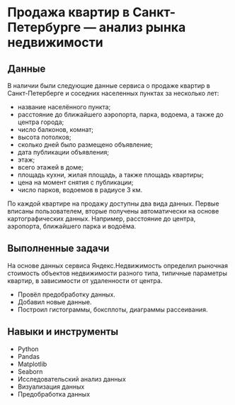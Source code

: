 # Продажа квартир в Санкт-Петербурге — анализ рынка недвижимости

## Данные

В наличии были следующие данные сервиса о продаже квартир в Санкт-Петерберге и соседних населенных пунктах за несколько лет:
* название населённого пункта;
* расстояние до ближайшего аэропорта, парка, водоема, а также до центра города;
* число балконов, комнат;
* высота потолков;
* сколько дней было размещено объявление;
* дата публикации объявления;
* этаж;
* всего этажей в доме;
* площадь кухни, жилая площадь, а также площадь квартиры;
* цена на момент снятия с публикации;
* число парков, водоемов в радиусе 3 км.

По каждой квартире на продажу доступны два вида данных. Первые вписаны пользователем, вторые получены автоматически на основе картографических данных. Например, расстояние до центра, аэропорта, ближайшего парка и водоёма.

## Выполненные задачи

На основе данных сервиса Яндекс.Недвижимость определил рыночная стоимость объектов недвижимости разного типа, типичные параметры квартир, в зависимости от
удаленности от центра.

* Провёл предобработку данных. 
* Добавил новые данные.
* Построил гистограммы, боксплоты, диаграммы рассеивания.

## Навыки и инструменты

* Python
* Pandas
* Matplotlib
* Seaborn
* Исследовательский анализ данных
* Визуализация данных
* Предобработка данных
